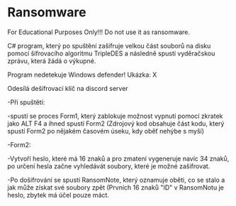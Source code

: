 # Ransomware
For Educational Purposes Only!!! Do not use it as ransomware.

C# program, který po spuštění zašifruje velkou část souborů na disku pomocí šifrovacího algoritmu TripleDES a následně spustí vyděračskou zprávu, která žádá o výkupné.

Program nedetekuje Windows defender! Ukázka: X

Odesílá dešifrovací klíč na discord server

-Při spuštětí:

-spustí se proces Form1, který zablokuje možnost vypnutí pomocí zkratek jako ALT F4 a ihned spustí Form2 (Zdrojový kod obsahuje část kodu, který spustí Form2 po nějakém časovém úseku, kdy oběť nehýbe s myší)

-Form2:

-Vytvoří heslo, které má 16 znaků a pro zmatení vygeneruje navíc 34 znaků, po určení hesla začne vyhledávát soubory, které je možné zašifrovat.

-Po došifrování se spustí RansomNote, který oznamuje oběti, co se stalo a jak může získat své soubory zpět (Prvních 16 znaků "ID" v RansomNotu je heslo, zbytek má účel pouze máct. 
